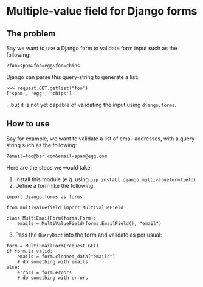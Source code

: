 # Multiple-value field for Django forms

## The problem
Say we want to use a Django form to validate form input such as the following:

```
?foo=spam&foo=egg&foo=chips
```
Django can parse this query-string to generate a list:

```
>>> request.GET.getlist("foo")
['spam', 'egg', 'chips']
```

...but it is not yet capable of validating the input using `django.forms`.


## How to use

Say for example, we want to validate a list of email addresses, with a query-string such as the following:
```
?email=foo@bar.com&email=spam@egg.com
```
Here are the steps we would take:

1. Install this module (e.g. using `pip install django_multivalueformfield`)
2. Define a form like the following:
```
import django.forms as forms

from multivaluefield import MultiValueField

class MultiEmailForm(forms.Form):
    emails = MultiValueField(forms.EmailField(), "email")
```
3. Pass the `QueryDict` into the form and validate as per usual:
```
form = MultiEmailForm(request.GET)
if form.is_valid:
    emails = form.cleaned_data["emails"]
    # do something with emails
else:
    errors = form.errors
    # do something with errors
```
